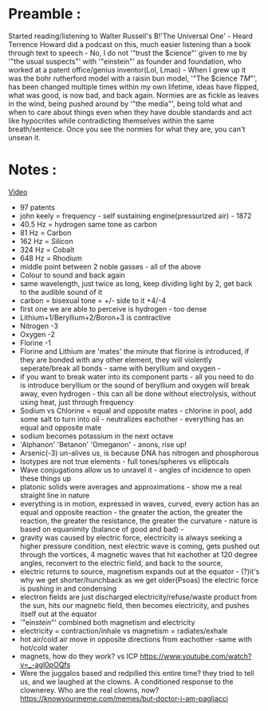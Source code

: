 # Preamble :
Started reading/listening to Walter Russell's B!'The Universal One' - Heard Terrence Howard did a podcast on this, much easier listening than a book through text to speech - No, I do not '"trust the $cience"' given to me by '"the usual suspects"' with '"einstein"' as founder and foundation, who worked at a patent office/genius inventor(Lol, Lmao) - When I grew up it was the bohr rutherford model with a raisin bun model, '"The $cience $TM$"', has been changed multiple times within my own lifetime, ideas have flipped, what was good, is now bad, and back again. Normies are as fickle as leaves in the wind, being pushed around by '"the media"', being told what and when to care about things even when they have double standards and act like hypocrites while contradicting themselves within the same breath/sentence. Once you see the normies for what they are, you can't unsean it. 
# Notes :
[Video](https://www.youtube.com/watch?v=g197xdRZsW0&ab_channel=PowerfulJRE)
- 97 patents
- john keely = frequency - self sustaining engine(pressurized air) - 1872 
- 40.5 Hz = hydrogen same tone as carbon 
- 81 Hz = Carbon
- 162 Hz = Silicon
- 324 Hz = Cobalt
- 648 Hz = Rhodium
- middle point between 2 noble gasses - all of the above
- Colour to sound and back again
- same wavelength, just twice as long, keep dividing light by 2, get back to the audible sound of it
- carbon = bisexual tone = +/- side to it +4/-4
- first one we are able to perceive is hydrogen - too dense
- Lithium+1/Beryllium+2/Boron+3 is contractive 
- Nitrogen -3
- Oxygen -2
- Florine -1
- Florine and Lithium are 'mates' the minute that florine is introduced, if they are bonded with any other element, they will violently seperate/break all bonds - same with beryllium and oxygen - 
- if you want to break water into its component parts - all you need to do is introduce beryllium or the sound of beryllium and oxygen will break away, even hydrogen - this can all be done without electrolysis, without using heat, just through frequency
- Sodium vs Chlorine = equal and opposite mates - chlorine in pool, add some salt to turn into oil - neutralizes eachother - everything has an equal and opposite mate
- sodium becomes potassium in the next octave
- 'Alphanon' 'Betanon' 'Omeganon' - anons, rise up!
- Arsenic(-3) un-alives us, is because DNA has nitrogen and phosphorous
- Isotypes are not true elements -  full tones/spheres vs ellipticals
- Wave conjugations allow us to unravel it - angles of incidence to open these things up
- platonic solids were averages and approximations - show me a real straight line in nature
- everything is in motion, expressed in waves, curved, every action has an equal and opposite reaction - the greater the action, the greater the reaction, the greater the resistance, the greater the curvature - nature is based on equanimity (balance of good and bad) - 
- gravity was caused by electric force, electricity is always seeking a higher pressure condition, next electric wave is coming, gets pushed out through the vortices, 4 magnetic waves that hit eachother at 120 degree angles, reconvert to the electric field, and back to the source, 
- electric returns to source, magnetism expands out at the equator - (?)it's why we get shorter/hunchback as we get older(Psoas) the electric force is pushing in and condensing 
- electron fields are just discharged electricity/refuse/waste product from the sun, hits our magnetic field, then becomes electricity, and pushes itself out at the equator
- '"ein*stein*"' combined both magnetism and electricity
- electricity = contraction/inhale vs magnetism = radiates/exhale
- hot air/cold air move in opposite directions from eachother -same with hot/cold water
- magnets, how do they work? vs ICP https://www.youtube.com/watch?v=_-agl0pOQfs
- Were the juggalos based and redpilled this entire time? they tried to tell us, and we laughed at the clowns. A conditioned response to the clownerey. Who are the real clowns, now? https://knowyourmeme.com/memes/but-doctor-i-am-pagliacci